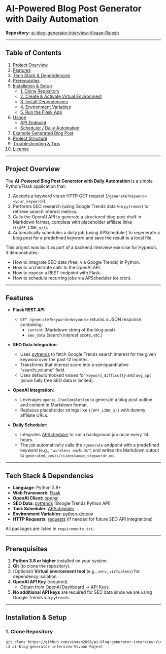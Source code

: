 # AI-Powered Blog Post Generator with Daily Automation

**Repository:** [ai-blog-generator-interview-Vivaan-Rajesh](https://github.com/vivaan2006/ai-blog-generator-interview-Vivaan-Rajesh)

---

## Table of Contents

1. [Project Overview](#project-overview)  
2. [Features](#features)  
3. [Tech Stack & Dependencies](#tech-stack--dependencies)  
4. [Prerequisites](#prerequisites)  
5. [Installation & Setup](#installation--setup)  
   - [1. Clone Repository](#1-clone-repository)  
   - [2. Create & Activate Virtual Environment](#2-create--activate-virtual-environment)  
   - [3. Install Dependencies](#3-install-dependencies)  
   - [4. Environment Variables](#4-environment-variables)  
   - [5. Run the Flask App](#5-run-the-flask-app)  
6. [Usage](#usage)  
   - [API Endpoint](#api-endpoint)  
   - [Scheduler / Daily Automation](#scheduler--daily-automation)  
7. [Example Generated Blog Post](#example-generated-blog-post)  
8. [Project Structure](#project-structure)  
9. [Troubleshooting & Tips](#troubleshooting--tips)  
10. [License](#license)  

---

## Project Overview

The **AI-Powered Blog Post Generator with Daily Automation** is a simple Python/Flask application that:

1. Accepts a keyword via an HTTP GET request (`/generate?keyword=<your_keyword>`).  
2. Performs SEO research (using Google Trends data via `pytrends`) to retrieve search interest metrics.  
3. Calls the OpenAI API to generate a structured blog post draft in Markdown format, complete with placeholder affiliate links (`{{AFF_LINK_n}}`).  
4. Automatically schedules a daily job (using APScheduler) to regenerate a blog post for a predefined keyword and save the result to a local file.

This project was built as part of a backend interview exercise for Hyperon. It demonstrates:  
- How to integrate SEO data (free, via Google Trends) in Python.  
- How to orchestrate calls to the OpenAI API.  
- How to expose a REST endpoint with Flask.  
- How to schedule recurring jobs via APScheduler (or cron).  

---

## Features

- **Flask REST API**:  
  - `GET /generate?keyword=<keyword>` returns a JSON response containing:
    - `content` (Markdown string of the blog post)  
    - `seo_data` (search interest score, etc.)  

- **SEO Data Integration**:  
  - Uses [pytrends](https://github.com/GeneralMills/pytrends) to fetch Google Trends search interest for the given keyword over the past 12 months.  
  - Transforms that interest score into a semiquantitative “search_volume” field.  
  - Uses default/mocked values for `keyword_difficulty` and `avg_cpc` (since fully free SEO data is limited).  

- **OpenAI Integration**:  
  - Leverages `openai.ChatCompletion` to generate a blog post outline and content in Markdown format.  
  - Replaces placeholder strings like `{{AFF_LINK_n}}` with dummy affiliate URLs.  

- **Daily Scheduler**:  
  - Integrates [APScheduler](https://apscheduler.readthedocs.io/) to run a background job once every 24 hours.  
  - The job automatically calls the `/generate` endpoint with a predefined keyword (e.g., `"wireless earbuds"`) and writes the Markdown output to `generated_posts/<timestamp>_<keyword>.md`.  

---

## Tech Stack & Dependencies

- **Language**: Python 3.8+  
- **Web Framework**: [Flask](https://palletsprojects.com/p/flask/)  
- **OpenAI Client**: [openai](https://pypi.org/project/openai/)  
- **SEO Data**: [pytrends](https://pypi.org/project/pytrends/) (Google Trends Python API)  
- **Task Scheduler**: [APScheduler](https://pypi.org/project/APScheduler/)  
- **Environment Variables**: [python-dotenv](https://pypi.org/project/python-dotenv/)  
- **HTTP Requests**: [requests](https://pypi.org/project/requests/) (if needed for future SEO API integrations)  

All packages are listed in `requirements.txt`.

---

## Prerequisites

1. **Python 3.8 or higher** installed on your system.  
2. **Git** (to clone the repository).  
3. (Optional) **Virtual environment tool** (e.g., `venv`, `virtualenv`) for dependency isolation.  
4. **OpenAI API Key** (required).  
   - Obtain from [OpenAI Dashboard → API Keys](https://platform.openai.com/account/api-keys).  
5. **No additional API keys** are required for SEO data since we are using Google Trends via `pytrends`.

---

## Installation & Setup

### 1. Clone Repository

```bash
git clone https://github.com/vivaan2006/ai-blog-generator-interview-Vivaan-Rajesh.git
cd ai-blog-generator-interview-Vivaan-Rajesh